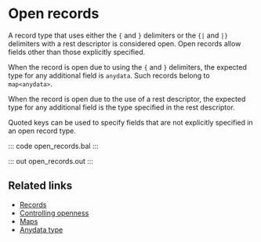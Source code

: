 # Open records

A record type that uses either the `{` and `}` delimiters or the `{|` and `|}` delimiters with a rest descriptor is considered open. Open records allow fields other than those explicitly specified. 

When the record is open due to using the  `{` and `}` delimiters, the expected type for any additional field is `anydata`. Such records belong to `map<anydata>`. 

When the record is open due to the use of a rest descriptor, the expected type for any additional field is the type specified in the rest descriptor.

Quoted keys can be used to specify fields that are not explicitly specified in an open record type.

::: code open_records.bal :::

::: out open_records.out :::

## Related links
- [Records](/learn/by-example/records/)
- [Controlling openness](/learn/by-example/controlling-openness/)
- [Maps](/learn/by-example/maps/)
- [Anydata type](/learn/by-example/anydata-type/)
